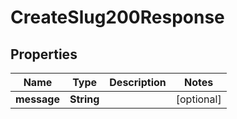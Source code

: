 

# CreateSlug200Response


## Properties

| Name | Type | Description | Notes |
|------------ | ------------- | ------------- | -------------|
|**message** | **String** |  |  [optional] |



